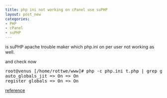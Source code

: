 ```yaml
---
title: php ini not working on cPanel use suPHP
layout: post_new
categories: 
- PHP
- cPanel
- suPHP
---
```


is suPHP apache trouble maker which php.ini on per user not working as well.

<script src="https://gist.github.com/1433829.js?file=optsuphpetcsuphp.conf" type="text/javascript">
</script>

and check now

<pre class="terminal bootcamp">
<span class="codeline">root@venus [/home/rottwe/www]# php -c php.ini t.php | grep global<span>run command</span></span>
<span class="bash-output">auto_globals_jit => On => On</span>
<span class="bash-output">register_globals => On => On</span>
</pre>



[reference](http://www.sant-media.co.uk/2010/02/whmcpanel-per-user-php-ini-under-apache-2-x-and-suphp/)



